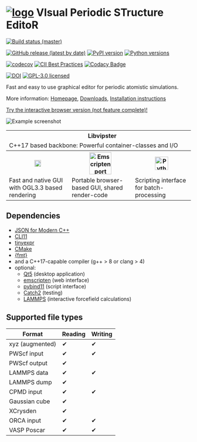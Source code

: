# [![logo](util/vipster.png)](https://sgsaenger.github.io/vipster) VIsual Periodic STructure EditoR

[![Build status (master)](https://github.com/sgsaenger/vipster/workflows/Build/badge.svg?branch=master)](https://github.com/sgsaenger/vipster/actions)

[![GitHub release (latest by date)](https://img.shields.io/github/v/release/sgsaenger/vipster)](https://github.com/sgsaenger/vipster/releases)
[![PyPI version](https://img.shields.io/pypi/v/vipster)](https://pypi.org/project/vipster)
[![Python versions](https://img.shields.io/pypi/pyversions/vipster)](https://pypi.org/project/vipster)

[![codecov](https://codecov.io/gh/sgsaenger/vipster/branch/master/graph/badge.svg)](https://codecov.io/gh/sgsaenger/vipster)
[![CII Best Practices](https://bestpractices.coreinfrastructure.org/projects/2166/badge)](https://bestpractices.coreinfrastructure.org/projects/2166)
[![Codacy Badge](https://app.codacy.com/project/badge/Grade/f5dbd1d560fa45858976d9ecf8daf835)](https://app.codacy.com/gh/sgsaenger/vipster/dashboard)

[![DOI](https://zenodo.org/badge/21859848.svg)](https://zenodo.org/badge/latestdoi/21859848)
[![GPL-3.0 licensed](https://img.shields.io/github/license/sgsaenger/vipster)](https://www.gnu.org/licenses/gpl-3.0.html)

Fast and easy to use graphical editor for periodic atomistic simulations.

More information: [Homepage](https://sgsaenger.github.io/vipster),
[Downloads](https://github.com/sgsaenger/vipster/releases),
[Installation instructions](INSTALL.md)

[Try the interactive browser version (not feature complete)!](https://sgsaenger.github.io/vipster/emscripten/index.html)

![Example screenshot](website/content/images/screenshot.png)

<table align="center">
  <tr>
    <th colspan=3>
      <img src="util/vipster.png" height=16>
      Libvipster
    </th>
  </tr>
  <tr>
    <td colspan=3>C++17 based backbone: Powerful container-classes and I/O</td>
  </tr>
  <tr>
    <th>
      <img src="https://s3-eu-west-1.amazonaws.com/qt-files/logos/built-with-Qt_Horizontal_Small.png" alt="Qt GUI" height=18>
    </th>
    <th>
      <img src="https://raw.githubusercontent.com/emscripten-core/emscripten/master/media/switch_logo.png" alt="Emscripten port" height=60>
    </th>
    <th>
      <img src="https://www.python.org/static/community_logos/python-logo-master-v3-TM.png" alt="Python bindings" height=36>
    </th>
  </tr>
  <tr>
    <td>Fast and native GUI with OGL3.3 based rendering</td>
    <td>Portable browser-based GUI, shared render-code</td>
    <td>Scripting interface for batch-processing</td>
  </tr>
</table>

## Dependencies

- [JSON for Modern C++](https://github.com/nlohmann/json)
- [CLI11](https://github.com/CLIUtils/CLI11)
- [tinyexpr](https://github.com/codeplea/tinyexpr)
- [CMake](https://cmake.org)
- [{fmt}](https://github.com/fmtlib/fmt)
- and a C++17-capable compiler (g++ > 8 or clang > 4)
- optional:
  - [Qt5](https://www.qt.io) (desktop application)
  - [emscripten](http://kripken.github.io/emscripten-site) (web interface)
  - [pybind11](https://github.com/pybind/pybind11) (script interface)
  - [Catch2](https://github.com/catchorg/Catch2) (testing)
  - [LAMMPS](https://lammps.sandia.gov) (interactive forcefield calculations)

## Supported file types

| Format          | Reading  | Writing  |
|-----------------|----------|----------|
| xyz (augmented) | &#10004; | &#10004; |
| PWScf input     | &#10004; | &#10004; |
| PWScf output    | &#10004; |          |
| LAMMPS data     | &#10004; | &#10004; |
| LAMMPS dump     | &#10004; |          |
| CPMD input      | &#10004; | &#10004; |
| Gaussian cube   | &#10004; |          |
| XCrysden        | &#10004; |          |
| ORCA input      | &#10004; | &#10004; |
| VASP Poscar     | &#10004; | &#10004; |
